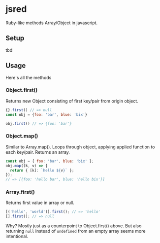 # jsred

Ruby-like methods Array/Object in javascript.

## Setup

tbd

## Usage

Here's all the methods

### Object.first()

Returns new Object consisting of first key/pair from origin object.

```js
{}.first() // => null
const obj = {foo: 'bar', blue: 'bix'}

obj.first() // => {foo: 'bar'}
```

### Object.map()

Similar to Array.map().
Loops through object, applying applied function to each key/pair.
Returns an array.

```js
const obj = { foo: 'bar', blue: 'bix' };
obj.map((k, v) => {
  return { [k]: `hello ${v}` };
});
// => [{foo: 'hello bar', blue: 'hello bix'}]
```

### Array.first()

Returns first value in array or null.

```js
[('hello', 'world')].first(); // => 'hello'
[].first(); // => null
```

Why? Mostly just as a counterpoint to Object.first() above. But also returning `null` instead of `undefined` from an empty array seems more intentional.
